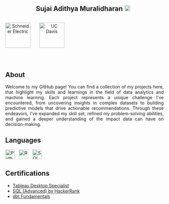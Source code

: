 <!DOCTYPE html>
<html lang="en">
<head>
    <meta charset="UTF-8">
    <meta name="viewport" content="width=device-width, initial-scale=1.0">
</head>
<body>
    <header>
        <h2>Sujai Adithya Muralidharan
            <a href="https://www.linkedin.com/in/sujai-adithya/" target="_blank"><img alt="LinkedIn" width="18px" style="padding-right:10px;" src="https://cdn.jsdelivr.net/gh/devicons/devicon/icons/linkedin/linkedin-original.svg"/></a>
        </h2>
        <div style="display:flex; justify-content:space-between;">
            <p style="display: inline-block;">
                <!-- Add URLs to your company logos -->
                <img alt="Schneider Electric" width="80px" style="padding-right:10px;" src="https://www.se.com/ww/en/assets/wiztopic/615aeb0184d20b323d58575e/Schneider-Electric-logo-jpg-.png"/>&emsp; 
                <img alt="UC Davis" width="80px" style="padding-right:10px;" src="https://health.ucdavis.edu/graphicstandards/images/logos/UCDavisHealth_logocolor.png"/>&emsp; 
            </p>
        </div>
    </header>
    <main>
        <section>
            <h2>About</h2>
            <p>
                <div align="justify"> 
                    Welcome to my GitHub page! You can find a collection of my projects here, that highlight my skills and learnings in the field of data analytics and machine learning. Each project represents a unique challenge I've encountered, from uncovering insights in complex datasets to building predictive models that drive actionable recommendations. Through these endeavors, I've expanded my skill set, refined my problem-solving abilities, and gained a deeper understanding of the impact data can have on decision-making.
                </div>
            </p>
        </section>
        <section>
            <h2>Languages</h2>
            <p>
                <div>
                    <!-- Use the same logo URLs for Python, R, and SQL -->
                    <img align="left" alt="Python" width="30px" style="padding-right:10px;" src="https://cdn.jsdelivr.net/gh/devicons/devicon/icons/python/python-plain.svg" />
                    <img align="left" alt="R" width="30px" style="padding-right:10px;" src="https://www.r-project.org/logo/Rlogo.svg" />
                    <img align="left" alt="SQL" width="30px" style="padding-right:10px;" src="https://cdn.jsdelivr.net/gh/devicons/devicon/icons/azuresqldatabase/azuresqldatabase-original.svg"/>
                    <br>
                    <br>
                </div>
            </p>
        </section>
        <section>
            <h2>Certifications</h2>
            <ul>
                <li><a href="https://CERTIFICATION_1_LINK" target="_blank">Tableau Desktop Specialist</a></li>
                <li><a href="https://CERTIFICATION_2_LINK" target="_blank">SQL (Advanced) by HackerRank</a></li>
                <li><a href="https://CERTIFICATION_3_LINK" target="_blank">dbt Fundamentals</a></li>
            </ul>
        </section>
    </main>
</body>
</html>
